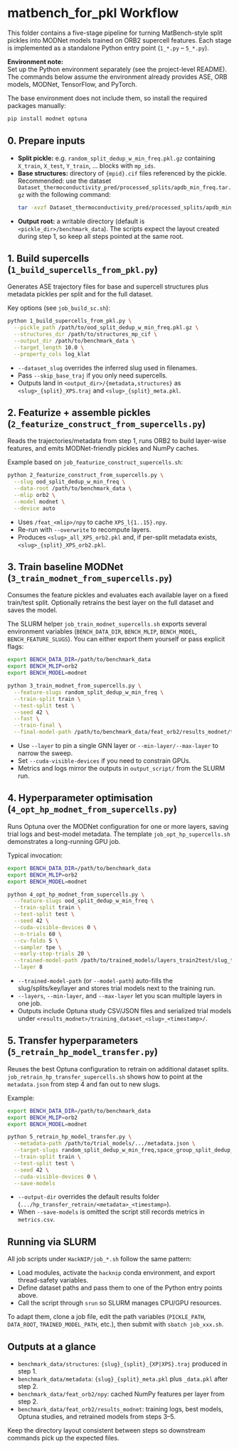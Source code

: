 # matbench_for_pkl Workflow

This folder contains a five-stage pipeline for turning MatBench-style split pickles into MODNet models trained on ORB2 supercell features. Each stage is implemented as a standalone Python entry point (`1_*.py` – `5_*.py`). 

**Environment note:**  
Set up the Python environment separately (see the project-level README).  
The commands below assume the environment already provides ASE, ORB models, MODNet, TensorFlow, and PyTorch.  
  
The base environment does not include them, so install the required packages manually:
```bash
pip install modnet optuna
```

## 0. Prepare inputs
- **Split pickle:** e.g. `random_split_dedup_w_min_freq.pkl.gz` containing `X_train`, `X_test`, `Y_train`, … blocks with `mp_ids`.
- **Base structures:** directory of `{mpid}.cif` files referenced by the pickle.  
  Recommended: use the dataset `Dataset_thermoconductivity_pred/processed_splits/apdb_min_freq.tar.gz` with the following command:
  ```bash
  tar -xvzf Dataset_thermoconductivity_pred/processed_splits/apdb_min_freq.tar.gz -C <target_directory>
- **Output root:** a writable directory (default is `<pickle_dir>/benchmark_data`). The scripts expect the layout created during step 1, so keep all steps pointed at the same root.

## 1. Build supercells (`1_build_supercells_from_pkl.py`)
Generates ASE trajectory files for base and supercell structures plus metadata pickles per split and for the full dataset.

Key options (see `job_build_sc.sh`):
```bash
python 1_build_supercells_from_pkl.py \
  --pickle_path /path/to/ood_split_dedup_w_min_freq.pkl.gz \
  --structures_dir /path/to/structures_mp_cif \
  --output_dir /path/to/benchmark_data \
  --target_length 10.0 \
  --property_cols log_klat
```
- `--dataset_slug` overrides the inferred slug used in filenames.
- Pass `--skip_base_traj` if you only need supercells.
- Outputs land in `<output_dir>/{metadata,structures}` as `<slug>_{split}_XPS.traj` and `<slug>_{split}_meta.pkl`.

## 2. Featurize + assemble pickles (`2_featurize_construct_from_supercells.py`)
Reads the trajectories/metadata from step 1, runs ORB2 to build layer-wise features, and emits MODNet-friendly pickles and NumPy caches.

Example based on `job_featurize_construct_supercells.sh`:
```bash
python 2_featurize_construct_from_supercells.py \
  --slug ood_split_dedup_w_min_freq \
  --data-root /path/to/benchmark_data \
  --mlip orb2 \
  --model modnet \
  --device auto
```
- Uses `/feat_<mlip>/npy` to cache `XPS_l{1..15}.npy`.
- Re-run with `--overwrite` to recompute layers.
- Produces `<slug>_all_XPS_orb2.pkl` and, if per-split metadata exists, `<slug>_{split}_XPS_orb2.pkl`.

## 3. Train baseline MODNet (`3_train_modnet_from_supercells.py`)
Consumes the feature pickles and evaluates each available layer on a fixed train/test split. Optionally retrains the best layer on the full dataset and saves the model.

The SLURM helper `job_train_modnet_supercells.sh` exports several environment variables (`BENCH_DATA_DIR`, `BENCH_MLIP`, `BENCH_MODEL`, `BENCH_FEATURE_SLUGS`). You can either export them yourself or pass explicit flags:
```bash
export BENCH_DATA_DIR=/path/to/benchmark_data
export BENCH_MLIP=orb2
export BENCH_MODEL=modnet

python 3_train_modnet_from_supercells.py \
  --feature-slugs random_split_dedup_w_min_freq \
  --train-split train \
  --test-split test \
  --seed 42 \
  --fast \
  --train-final \
  --final-model-path /path/to/benchmark_data/feat_orb2/results_modnet/trained_models
```
- Use `--layer` to pin a single GNN layer or `--min-layer/--max-layer` to narrow the sweep.
- Set `--cuda-visible-devices` if you need to constrain GPUs.
- Metrics and logs mirror the outputs in `output_script/` from the SLURM run.

## 4. Hyperparameter optimisation (`4_opt_hp_modnet_from_supercells.py`)
Runs Optuna over the MODNet configuration for one or more layers, saving trial logs and best-model metadata. The template `job_opt_hp_supercells.sh` demonstrates a long-running GPU job.

Typical invocation:
```bash
export BENCH_DATA_DIR=/path/to/benchmark_data
export BENCH_MLIP=orb2
export BENCH_MODEL=modnet

python 4_opt_hp_modnet_from_supercells.py \
  --feature-slugs ood_split_dedup_w_min_freq \
  --train-split train \
  --test-split test \
  --seed 42 \
  --cuda-visible-devices 0 \
  --n-trials 60 \
  --cv-folds 5 \
  --sampler tpe \
  --early-stop-trials 20 \
  --trained-model-path /path/to/trained_models/layers_train2test/slug_train2test_XPS_orb2_l8.modnet \
  --layer 8
```
- `--trained-model-path` (or `--model-path`) auto-fills the slug/splits/key/layer and stores trial models next to the training run.
- `--layers`, `--min-layer`, and `--max-layer` let you scan multiple layers in one job.
- Outputs include Optuna study CSV/JSON files and serialized trial models under `<results_modnet>/training_dataset_<slug>_<timestamp>/`.

## 5. Transfer hyperparameters (`5_retrain_hp_model_transfer.py`)
Reuses the best Optuna configuration to retrain on additional dataset splits. `job_retrain_hp_transfer_supercells.sh` shows how to point at the `metadata.json` from step 4 and fan out to new slugs.

Example:
```bash
export BENCH_DATA_DIR=/path/to/benchmark_data
export BENCH_MLIP=orb2
export BENCH_MODEL=modnet

python 5_retrain_hp_model_transfer.py \
  --metadata-path /path/to/trial_models/.../metadata.json \
  --target-slugs random_split_dedup_w_min_freq,space_group_split_dedup_w_min_freq \
  --train-split train \
  --test-split test \
  --seed 42 \
  --cuda-visible-devices 0 \
  --save-models
```
- `--output-dir` overrides the default results folder (`.../hp_transfer_retrain/<metadata>_<timestamp>`).
- When `--save-models` is omitted the script still records metrics in `metrics.csv`.

## Running via SLURM
All job scripts under `HackNIP/job_*.sh` follow the same pattern:
- Load modules, activate the `hacknip` conda environment, and export thread-safety variables.
- Define dataset paths and pass them to one of the Python entry points above.
- Call the script through `srun` so SLURM manages CPU/GPU resources.

To adapt them, clone a job file, edit the path variables (`PICKLE_PATH`, `DATA_ROOT`, `TRAINED_MODEL_PATH`, etc.), then submit with `sbatch job_xxx.sh`.

## Outputs at a glance
- `benchmark_data/structures`: `{slug}_{split}_{XP|XPS}.traj` produced in step 1.
- `benchmark_data/metadata`: `{slug}_{split}_meta.pkl` plus `_data.pkl` after step 2.
- `benchmark_data/feat_orb2/npy`: cached NumPy features per layer from step 2.
- `benchmark_data/feat_orb2/results_modnet`: training logs, best models, Optuna studies, and retrained models from steps 3–5.

Keep the directory layout consistent between steps so downstream commands pick up the expected files.
